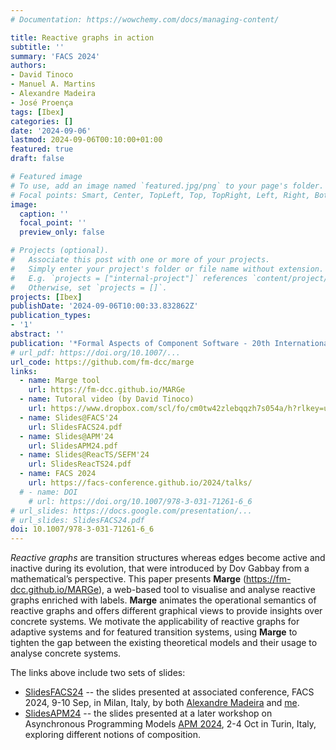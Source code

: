 ```yaml
---
# Documentation: https://wowchemy.com/docs/managing-content/

title: Reactive graphs in action
subtitle: ''
summary: 'FACS 2024'
authors:
- David Tinoco
- Manuel A. Martins
- Alexandre Madeira
- José Proença
tags: [Ibex]
categories: []
date: '2024-09-06'
lastmod: 2024-09-06T00:10:00+01:00
featured: true
draft: false

# Featured image
# To use, add an image named `featured.jpg/png` to your page's folder.
# Focal points: Smart, Center, TopLeft, Top, TopRight, Left, Right, BottomLeft, Bottom, BottomRight.
image:
  caption: ''
  focal_point: ''
  preview_only: false

# Projects (optional).
#   Associate this post with one or more of your projects.
#   Simply enter your project's folder or file name without extension.
#   E.g. `projects = ["internal-project"]` references `content/project/deep-learning/index.md`.
#   Otherwise, set `projects = []`.
projects: [Ibex]
publishDate: '2024-09-06T10:00:33.832862Z'
publication_types:
- '1'
abstract: ''
publication: '*Formal Aspects of Component Software - 20th International Conference, FACS 2024, Milan, Italy, September 9-10, 2024, Revised Selected Papers*'
# url_pdf: https://doi.org/10.1007/...
url_code: https://github.com/fm-dcc/marge
links:
  - name: Marge tool
    url: https://fm-dcc.github.io/MARGe
  - name: Tutoral video (by David Tinoco)
    url: https://www.dropbox.com/scl/fo/cm0tw42zlebqqzh7s054a/h?rlkey=urd0z5ern6akgkc3l8dqq8l7c&e=1&st=iu6c3xs5&dl=0
  - name: Slides@FACS'24
    url: SlidesFACS24.pdf
  - name: Slides@APM'24
    url: SlidesAPM24.pdf
  - name: Slides@ReacTS/SEFM'24
    url: SlidesReacTS24.pdf
  - name: FACS 2024
    url: https://facs-conference.github.io/2024/talks/
  # - name: DOI
    # url: https://doi.org/10.1007/978-3-031-71261-6_6
# url_slides: https://docs.google.com/presentation/...
# url_slides: SlidesFACS24.pdf
doi: 10.1007/978-3-031-71261-6_6
---
```


_Reactive graphs_ are transition structures whereas edges become active and inactive during its evolution, that were introduced by Dov Gabbay from a mathematical’s perspective. This paper presents __Marge__ (https://fm-dcc.github.io/MARGe), a web-based tool to visualise and analyse reactive graphs enriched with labels. __Marge__ animates the operational semantics of reactive graphs and offers different graphical views to provide insights over concrete systems. We motivate the applicability of reactive graphs for adaptive systems and for featured transition systems, using __Marge__ to tighten the gap between the existing theoretical models and their usage to analyse concrete systems.

The links above include two sets of slides:
 - [SlidesFACS24](SlidesFACS24.pdf) -- the slides presented at associated conference, FACS 2024, 9-10 Sep, in Milan, Italy, by both [Alexandre Madeira](/author/alexandre-madeira/) and [me](/).
 - [SlidesAPM24](SlidesAPM24.pdf) -- the slides presented at a later workshop on Asynchronous Programming Models [APM 2024](https://edkamb.github.io/APM_24/), 2-4 Oct in Turin, Italy, exploring different notions of composition.